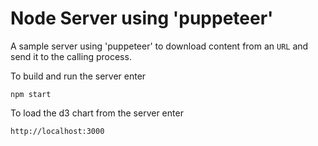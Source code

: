 # Node Server using 'puppeteer'
A sample server using 'puppeteer' to download content from an `URL` and send it to the calling process.

To build and run the server enter

```
npm start
```

To load the d3 chart from the server enter
```
http://localhost:3000
```
